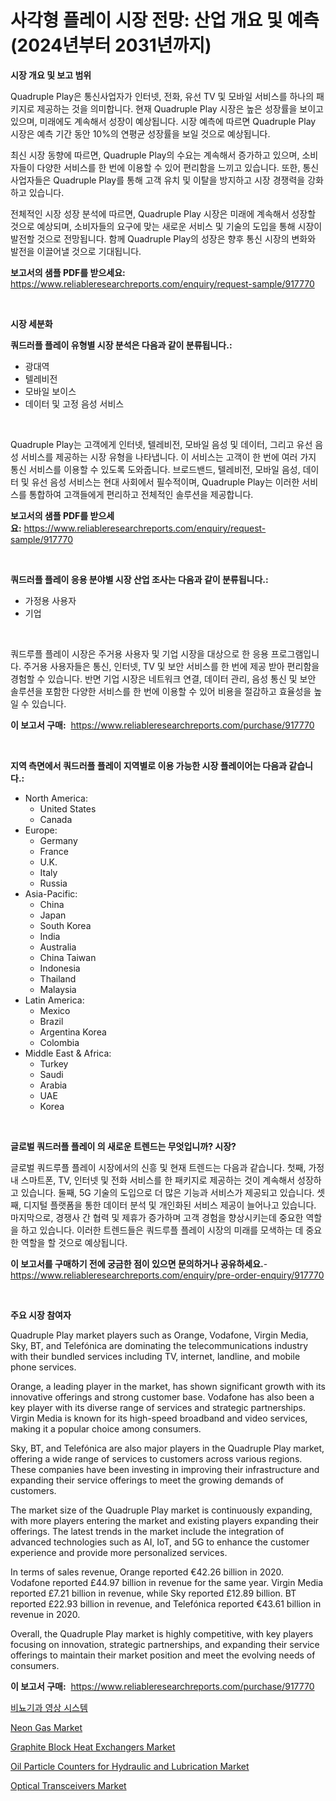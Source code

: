 <p><h1>사각형 플레이 시장 전망: 산업 개요 및 예측 (2024년부터 2031년까지)</h1></p><p><strong>시장 개요 및 보고 범위</strong></p>
<p><p>Quadruple Play은 통신사업자가 인터넷, 전화, 유선 TV 및 모바일 서비스를 하나의 패키지로 제공하는 것을 의미합니다. 현재 Quadruple Play 시장은 높은 성장률을 보이고 있으며, 미래에도 계속해서 성장이 예상됩니다. 시장 예측에 따르면 Quadruple Play 시장은 예측 기간 동안 10%의 연평균 성장률을 보일 것으로 예상됩니다. </p><p>최신 시장 동향에 따르면, Quadruple Play의 수요는 계속해서 증가하고 있으며, 소비자들이 다양한 서비스를 한 번에 이용할 수 있어 편리함을 느끼고 있습니다. 또한, 통신사업자들은 Quadruple Play를 통해 고객 유치 및 이탈을 방지하고 시장 경쟁력을 강화하고 있습니다. </p><p>전체적인 시장 성장 분석에 따르면, Quadruple Play 시장은 미래에 계속해서 성장할 것으로 예상되며, 소비자들의 요구에 맞는 새로운 서비스 및 기술의 도입을 통해 시장이 발전할 것으로 전망됩니다. 함께 Quadruple Play의 성장은 향후 통신 시장의 변화와 발전을 이끌어낼 것으로 기대됩니다.</p></p>
<p><strong>보고서의 샘플 PDF를 받으세요:</strong> <a href="https://www.reliableresearchreports.com/enquiry/request-sample/917770">https://www.reliableresearchreports.com/enquiry/request-sample/917770</a></p>
<p>&nbsp;</p>
<p><strong>시장 세분화</strong></p>
<p><strong>쿼드러플 플레이 유형별 시장 분석은 다음과 같이 분류됩니다.:</strong></p>
<p><ul><li>광대역</li><li>텔레비전</li><li>모바일 보이스</li><li>데이터 및 고정 음성 서비스</li></ul></p>
<p>&nbsp;</p>
<p><p>Quadruple Play는 고객에게 인터넷, 텔레비전, 모바일 음성 및 데이터, 그리고 유선 음성 서비스를 제공하는 시장 유형을 나타냅니다. 이 서비스는 고객이 한 번에 여러 가지 통신 서비스를 이용할 수 있도록 도와줍니다. 브로드밴드, 텔레비전, 모바일 음성, 데이터 및 유선 음성 서비스는 현대 사회에서 필수적이며, Quadruple Play는 이러한 서비스를 통합하여 고객들에게 편리하고 전체적인 솔루션을 제공합니다.</p></p>
<p><strong>보고서의 샘플 PDF를 받으세요:</strong>&nbsp;<a href="https://www.reliableresearchreports.com/enquiry/request-sample/917770">https://www.reliableresearchreports.com/enquiry/request-sample/917770</a></p>
<p>&nbsp;</p>
<p><strong> 쿼드러플 플레이 응용 분야별 시장 산업 조사는 다음과 같이 분류됩니다.:</strong></p>
<p><ul><li>가정용 사용자</li><li>기업</li></ul></p>
<p>&nbsp;</p>
<p><p>쿼드루플 플레이 시장은 주거용 사용자 및 기업 시장을 대상으로 한 응용 프로그램입니다. 주거용 사용자들은 통신, 인터넷, TV 및 보안 서비스를 한 번에 제공 받아 편리함을 경험할 수 있습니다. 반면 기업 시장은 네트워크 연결, 데이터 관리, 음성 통신 및 보안 솔루션을 포함한 다양한 서비스를 한 번에 이용할 수 있어 비용을 절감하고 효율성을 높일 수 있습니다.</p></p>
<p><strong>이 보고서 구매:</strong>&nbsp; <a href="https://www.reliableresearchreports.com/purchase/917770">https://www.reliableresearchreports.com/purchase/917770</a></p>
<p>&nbsp;</p>
<p><strong>지역 측면에서 쿼드러플 플레이 지역별로 이용 가능한 시장 플레이어는 다음과 같습니다.:</strong></p>
<p><ul>
    <li>
        North America:
        <ul>
            <li>United States</li>
            <li>Canada</li>
        </ul>
    </li>
    <li>
        Europe:
        <ul>
            <li>Germany</li>
            <li>France</li>
            <li>U.K.</li>
            <li>Italy</li>
            <li>Russia</li>
        </ul>
    </li>
    <li>
        Asia-Pacific:
        <ul>
            <li>China</li>
            <li>Japan</li>
            <li>South Korea</li>
            <li>India</li>
            <li>Australia</li>
            <li>China Taiwan</li>
            <li>Indonesia</li>
            <li>Thailand</li>
            <li>Malaysia</li>
        </ul>
    </li>
    <li>
        Latin America:
        <ul>
            <li>Mexico</li>
            <li>Brazil</li>
            <li>Argentina Korea</li>
            <li>Colombia</li>
        </ul>
    </li>
    <li>
        Middle East & Africa:
        <ul>
            <li>Turkey</li>
            <li>Saudi</li>
            <li>Arabia</li>
            <li>UAE</li>
            <li>Korea</li>
        </ul>
    </li>
    </ul></p>
<p>&nbsp;</p>
<p><strong>글로벌 쿼드러플 플레이 의 새로운 트렌드는 무엇입니까? 시장?</strong></p>
<p><p>글로벌 쿼드루플 플레이 시장에서의 신흥 및 현재 트렌드는 다음과 같습니다. 첫째, 가정 내 스마트폰, TV, 인터넷 및 전화 서비스를 한 패키지로 제공하는 것이 계속해서 성장하고 있습니다. 둘째, 5G 기술의 도입으로 더 많은 기능과 서비스가 제공되고 있습니다. 셋째, 디지털 플랫폼을 통한 데이터 분석 및 개인화된 서비스 제공이 늘어나고 있습니다. 마지막으로, 경쟁사 간 협력 및 제휴가 증가하며 고객 경험을 향상시키는데 중요한 역할을 하고 있습니다. 이러한 트렌드들은 쿼드루플 플레이 시장의 미래를 모색하는 데 중요한 역할을 할 것으로 예상됩니다.</p></p>
<p><strong>이 보고서를 구매하기 전에 궁금한 점이 있으면 문의하거나 공유하세요.</strong>- <a href="https://www.reliableresearchreports.com/enquiry/pre-order-enquiry/917770">https://www.reliableresearchreports.com/enquiry/pre-order-enquiry/917770</a></p>
<p>&nbsp;</p>
<p><strong>주요 시장 참여자</strong></p>
<p><p>Quadruple Play market players such as Orange, Vodafone, Virgin Media, Sky, BT, and Telefónica are dominating the telecommunications industry with their bundled services including TV, internet, landline, and mobile phone services. </p><p>Orange, a leading player in the market, has shown significant growth with its innovative offerings and strong customer base. Vodafone has also been a key player with its diverse range of services and strategic partnerships. Virgin Media is known for its high-speed broadband and video services, making it a popular choice among consumers. </p><p>Sky, BT, and Telefónica are also major players in the Quadruple Play market, offering a wide range of services to customers across various regions. These companies have been investing in improving their infrastructure and expanding their service offerings to meet the growing demands of customers.</p><p>The market size of the Quadruple Play market is continuously expanding, with more players entering the market and existing players expanding their offerings. The latest trends in the market include the integration of advanced technologies such as AI, IoT, and 5G to enhance the customer experience and provide more personalized services.</p><p>In terms of sales revenue, Orange reported €42.26 billion in 2020. Vodafone reported £44.97 billion in revenue for the same year. Virgin Media reported £7.21 billion in revenue, while Sky reported £12.89 billion. BT reported £22.93 billion in revenue, and Telefónica reported €43.61 billion in revenue in 2020.</p><p>Overall, the Quadruple Play market is highly competitive, with key players focusing on innovation, strategic partnerships, and expanding their service offerings to maintain their market position and meet the evolving needs of consumers.</p></p>
<p><strong>이 보고서 구매:</strong>&nbsp;&nbsp;<a href="https://www.reliableresearchreports.com/purchase/917770">https://www.reliableresearchreports.com/purchase/917770</a></p>
<p><p><a href="https://github.com/xvz497517413/Market-Research-Report-List-1/blob/main/9339300183526.md">비뇨기과 영상 시스템</a></p><p><a href="https://view.publitas.com/reportprime-1/neon-gas-market-share-market-new-trends-analysis-report-by-type-by-application-by-end-use-by-region-and-segment-forecasts-2024-2031/">Neon Gas Market</a></p><p><a href="https://github.com/Whitneyboyettebo9kiw7yr13/Market-Research-Report-List-1/blob/main/graphite-block-heat-exchangers-market.md">Graphite Block Heat Exchangers Market</a></p><p><a href="https://silk-columnist-571.notion.site/Insights-into-Oil-Particle-Counters-for-Hydraulic-and-Lubrication-Market-Size-Analysing-Market-Shar-c84aa30c4ecd48b6ad1a5a67027dc7a8">Oil Particle Counters for Hydraulic and Lubrication Market</a></p><p><a href="https://view.publitas.com/reportprime-1/optical-transceivers-market-size-furnishes-valuable-information-encompassing-market-share-market-trends-and-projections-spanning-from-2024-to-2031/">Optical Transceivers Market</a></p></p>
